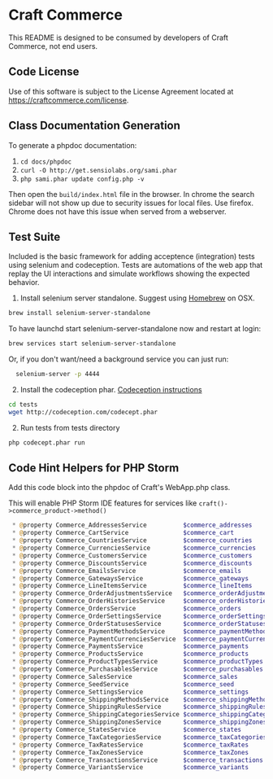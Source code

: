 # Craft Commerce

This README is designed to be consumed by developers of Craft Commerce, not end users.

## Code License
Use of this software is subject to the License Agreement located at https://craftcommerce.com/license.

## Class Documentation Generation

To generate a phpdoc documentation:

1. `cd docs/phpdoc`
2. `curl -O http://get.sensiolabs.org/sami.phar`
3. `php sami.phar update config.php -v`

Then open the `build/index.html` file in the browser. In chrome the search sidebar will not
show up due to security issues for local files. Use firefox. Chrome does not have this issue when
served from a webserver.

## Test Suite

Included is the basic framework for adding acceptence (integration) tests using 
selenium and codeception.
Tests are automations of the web app that replay the UI interactions and simulate 
workflows showing the expected behavior.

1) Install selenium server standalone. Suggest using [Homebrew](http://brew.sh/) on OSX.
```bash
brew install selenium-server-standalone
```

To have launchd start selenium-server-standalone now and restart at login:
```bash
brew services start selenium-server-standalone
```
Or, if you don't want/need a background service you can just run:
```bash
  selenium-server -p 4444
```

2) Install the codeception phar. [Codeception instructions](http://codeception.com/quickstart)

```bash
cd tests
wget http://codeception.com/codecept.phar
```

2) Run tests from tests directory

```bash
php codecept.phar run
```

## Code Hint Helpers for PHP Storm

Add this code block into the phpdoc of Craft's WebApp.php class.

This will enable PHP Storm IDE features for services like `craft()->commerce_product->method()`

```php
 * @property Commerce_AddressesService          $commerce_addresses
 * @property Commerce_CartService               $commerce_cart
 * @property Commerce_CountriesService          $commerce_countries
 * @property Commerce_CurrenciesService         $commerce_currencies
 * @property Commerce_CustomersService          $commerce_customers
 * @property Commerce_DiscountsService          $commerce_discounts
 * @property Commerce_EmailsService             $commerce_emails
 * @property Commerce_GatewaysService           $commerce_gateways
 * @property Commerce_LineItemsService          $commerce_lineItems
 * @property Commerce_OrderAdjustmentsService   $commerce_orderAdjustments
 * @property Commerce_OrderHistoriesService     $commerce_orderHistories
 * @property Commerce_OrdersService             $commerce_orders
 * @property Commerce_OrderSettingsService      $commerce_orderSettings
 * @property Commerce_OrderStatusesService      $commerce_orderStatuses
 * @property Commerce_PaymentMethodsService     $commerce_paymentMethods
 * @property Commerce_PaymentCurrenciesService  $commerce_paymentCurrencies
 * @property Commerce_PaymentsService           $commerce_payments
 * @property Commerce_ProductsService           $commerce_products
 * @property Commerce_ProductTypesService       $commerce_productTypes
 * @property Commerce_PurchasablesService       $commerce_purchasables
 * @property Commerce_SalesService              $commerce_sales
 * @property Commerce_SeedService               $commerce_seed
 * @property Commerce_SettingsService           $commerce_settings
 * @property Commerce_ShippingMethodsService    $commerce_shippingMethods
 * @property Commerce_ShippingRulesService      $commerce_shippingRules
 * @property Commerce_ShippingCategoriesService $commerce_shippingCategories
 * @property Commerce_ShippingZonesService      $commerce_shippingZones
 * @property Commerce_StatesService             $commerce_states
 * @property Commerce_TaxCategoriesService      $commerce_taxCategories
 * @property Commerce_TaxRatesService           $commerce_taxRates
 * @property Commerce_TaxZonesService           $commerce_taxZones
 * @property Commerce_TransactionsService       $commerce_transactions
 * @property Commerce_VariantsService           $commerce_variants
```
